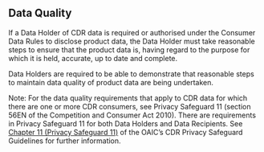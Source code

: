 
## Data Quality

If a Data Holder of CDR data is required or authorised under the Consumer Data Rules to disclose product data, the Data Holder must take reasonable steps to ensure that the product data is, having regard to the purpose for which it is held, accurate, up to date and complete.

Data Holders are required to be able to demonstrate that reasonable steps to maintain data quality of product data are being undertaken.

Note: For the data quality requirements that apply to CDR data for which there are one or more CDR consumers, see Privacy Safeguard 11 (section 56EN of the Competition and Consumer Act 2010). There are requirements in Privacy Safeguard 11 for both Data Holders and Data Recipients. See [Chapter 11 (Privacy Safeguard 11)](https://www.oaic.gov.au/consumer-data-right/cdr-privacy-safeguard-guidelines/chapter-11-privacy-safeguard-11-quality-of-cdr-data/) of the OAIC’s CDR Privacy Safeguard Guidelines for further information.
